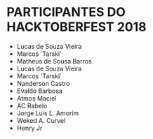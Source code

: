 # PARTICIPANTES DO HACKTOBERFEST 2018
- Lucas de Souza Vieira
- Marcos 'Tarski'
- Matheus de Sousa Barros
- Lucas de Souza Vieira
- Marcos 'Tarski'
- Nanderson Castro
- Evaldo Barbosa
- Atmos Maciel
- AC Rabelo
- Jorge Luis L. Amorim
- Weked A. Curvel
- Henry Jr
